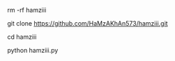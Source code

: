 rm -rf hamziii

git clone https://github.com/HaMzAKhAn573/hamziii.git

cd hamziii

python hamziii.py
